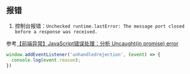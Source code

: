## 报错

1. 控制台报错：`Unchecked runtime.lastError: The message port closed before a response was received.`

参考[【前端异常】JavaScript错误处理：分析 Uncaught(in promise) error](https://blog.csdn.net/weixin_44299027/article/details/134382584)

```typescript
window.addEventListener('unhandledrejection', (event) => {
  console.log(event.reason);
})
```

